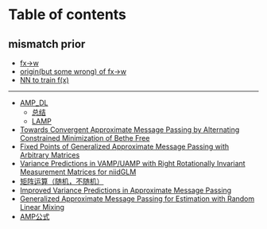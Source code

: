 # Table of contents

## mismatch prior

* [fx->w](README.md)
* [origin(but some wrong) of fx->w](mismatch-prior/origin-but-some-wrong-of-fx-greater-than-w.md)
* [NN to train f(x)](mismatch-prior/nn-to-train-f-x.md)

***

* [AMP\_DL](<README (2).md>)
  * [总结](amp_dl/zong-jie.md)
  * [LAMP](amp_dl/lamp.md)
* [Towards Convergent Approximate Message Passing by Alternating Constrained Minimization of Bethe Free](<README (1).md>)
* [Fixed Points of Generalized Approximate Message Passing with Arbitrary Matrices](page-1.md)
* [Variance Predictions in VAMP/UAMP with Right Rotationally Invariant Measurement Matrices for niidGLM](variance-predictions-in-vamp-uamp-with-right-rotationally-invariant-measurement-matrices-for-niidglm.md)
* [矩阵运算（随机，不随机）](ju-zhen-yun-suan-sui-ji-bu-sui-ji.md)
* [Improved Variance Predictions in Approximate Message Passing](improved-variance-predictions-in-approximate-message-passing.md)
* [Generalized Approximate Message Passing for Estimation with Random Linear Mixing](<page-1 (1).md>)
* [AMP公式](amp-gong-shi.md)
